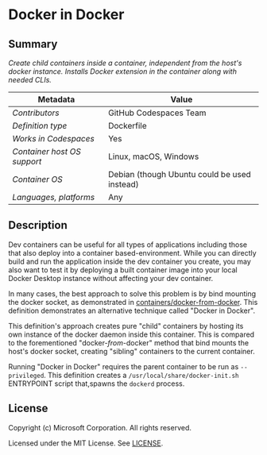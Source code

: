 # Docker in Docker

## Summary

*Create child containers _inside_ a container, independent from the host's docker instance. Installs Docker extension in the container along with needed CLIs.*

| Metadata | Value |  
|----------|-------|
| *Contributors* | GitHub Codespaces Team |
| *Definition type* | Dockerfile |
| *Works in Codespaces* | Yes |
| *Container host OS support* | Linux, macOS, Windows |
| *Container OS* | Debian (though Ubuntu could be used instead) |
| *Languages, platforms* | Any |


## Description

Dev containers can be useful for all types of applications including those that also deploy into a container based-environment. While you can directly build and run the application inside the dev container you create, you may also want to test it by deploying a built container image into your local Docker Desktop instance without affecting your dev container.

In many cases, the best approach to solve this problem is by bind mounting the docker socket, as demonstrated in [containers/docker-from-docker](containers/docker-from-docker).  This definition demonstrates an alternative technique called "Docker in Docker".

This definition's approach creates pure "child" containers by hosting its own instance of the docker daemon inside this container.  This is compared to the forementioned "docker-_from_-docker" method that bind mounts the host's docker socket, creating "sibling" containers to the current container.

Running "Docker in Docker" requires the parent container to be run as `--privileged`.  This definition creates a `/usr/local/share/docker-init.sh` ENTRYPOINT script that,spawns the `dockerd` process.

## License

Copyright (c) Microsoft Corporation. All rights reserved.

Licensed under the MIT License. See [LICENSE](https://github.com/Microsoft/vscode-dev-containers/blob/master/LICENSE).
